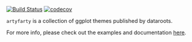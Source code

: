 [![Build Status](https://travis-ci.org/Bart6114/artyfarty.svg?branch=master)](https://travis-ci.org/Bart6114/artyfarty)
[![codecov](https://codecov.io/gh/Bart6114/artyfarty/branch/master/graph/badge.svg)](https://codecov.io/gh/Bart6114/artyfarty)

`artyfarty` is a collection of ggplot themes published by dataroots. 

For more info, please check out the examples and documentation [here](https://datarootsio.github.io/artyfarty).
